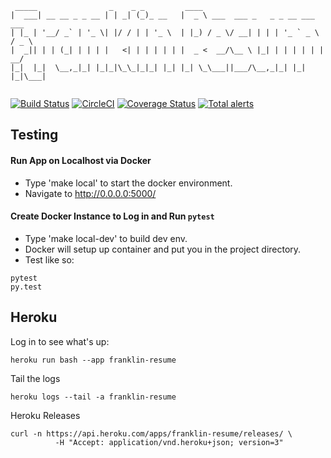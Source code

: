 ```
 _____                _    _ _         ____                                
|  ___| __ __ _ _ __ | | _| (_)_ __   |  _ \ ___  ___ _   _ _ __ ___   ___ 
| |_ | '__/ _` | '_ \| |/ / | | '_ \  | |_) / _ \/ __| | | | '_ ` _ \ / _ \
|  _|| | | (_| | | | |   <| | | | | | |  _ <  __/\__ \ |_| | | | | | |  __/
|_|  |_|  \__,_|_| |_|_|\_\_|_|_| |_| |_| \_\___||___/\__,_|_| |_| |_|\___|
                                                                           
```

[![Build Status](https://travis-ci.org/hotpeppersec/franklin-resume.svg?branch=master)](https://travis-ci.org/hotpeppersec/franklin-resume) 
[![CircleCI](https://circleci.com/gh/hotpeppersec/franklin-resume/tree/master.svg?style=svg)](https://circleci.com/gh/hotpeppersec/franklin-resume/tree/master)
[![Coverage Status](https://coveralls.io/repos/github/theDevilsVoice/franklin-resume/badge.svg?branch=master)](https://coveralls.io/github/theDevilsVoice/franklin-resume?branch=master)
[![Total alerts](https://img.shields.io/lgtm/alerts/g/theDevilsVoice/franklin-resume.svg?logo=lgtm&logoWidth=18)](https://lgtm.com/projects/g/theDevilsVoice/franklin-resume/alerts/)

## Testing 

#### Run App on Localhost via Docker

- Type 'make local' to start the docker environment.
- Navigate to http://0.0.0.0:5000/

#### Create Docker Instance to Log in and Run `pytest`

- Type 'make local-dev' to build dev env. 
- Docker will setup up container and put you in the project directory. 
- Test like so:

```
pytest
py.test
```

## Heroku

Log in to see what's up: 

```
heroku run bash --app franklin-resume
```

Tail the logs

```
heroku logs --tail -a franklin-resume
```

Heroku Releases

```
curl -n https://api.heroku.com/apps/franklin-resume/releases/ \
          -H "Accept: application/vnd.heroku+json; version=3"
```
